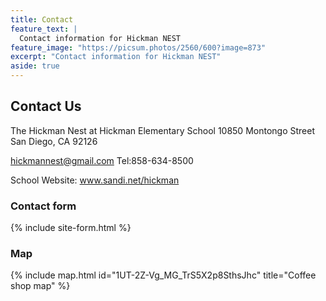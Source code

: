 ```yaml
---
title: Contact
feature_text: |
  Contact information for Hickman NEST
feature_image: "https://picsum.photos/2560/600?image=873"
excerpt: "Contact information for Hickman NEST"
aside: true
---
```


## Contact Us

The Hickman Nest at Hickman Elementary School
10850 Montongo Street
San Diego, CA  92126

hickmannest@gmail.com
Tel:858-634-8500

School Website: www.sandi.net/hickman

### Contact form

{% include site-form.html %}

### Map

{% include map.html id="1UT-2Z-Vg_MG_TrS5X2p8SthsJhc" title="Coffee shop map" %}

